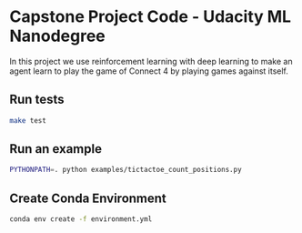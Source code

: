 # Capstone Project Code - Udacity ML Nanodegree

In this project we use reinforcement learning with deep learning to make an agent learn to play the game of Connect 4 by playing games against itself.

## Run tests

```bash
make test
```

## Run an example

```bash
PYTHONPATH=. python examples/tictactoe_count_positions.py
```


## Create Conda Environment
```bash
conda env create -f environment.yml
```
